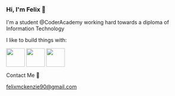 ### Hi, I'm Felix 👋
I'm a student @CoderAcademy working hard towards a diploma of Information Technology 

I like to build things with: 

<p>
<img src="https://user-images.githubusercontent.com/65514917/190880438-91892054-4211-4074-afa6-1b06f0ff6882.png" align="center" height="50"> 
<img src="https://user-images.githubusercontent.com/65514917/190880418-8193e180-976f-4c38-ac4e-5c5f92731df9.png" align="center" height="50"> 
<img src="https://user-images.githubusercontent.com/65514917/190880457-f79870d1-3693-4676-8adb-6def0b8248bb.png" align="center" height="50">
</p>

 Contact Me 📧
 
felixmckenzie90@gmail.com 
